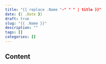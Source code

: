 ```yaml
---
title: "{{ replace .Name "-" " " | title }}"
date: {{ .Date }}
draft: true
slug: "{{ .Name }}"
description: ""
tags: []
categories: []
---
```


<!-- Create both lawman and layman versions of this content -->

## Content

<!-- Your content here -->